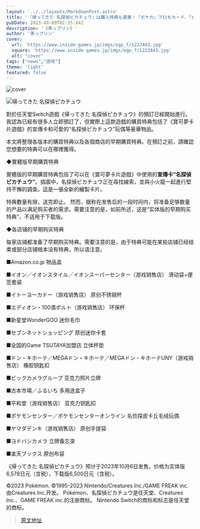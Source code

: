 ```yaml
---
layout: '../../layouts/MarkdownPost.astro'
title: '『帰ってきた 名探偵ピカチュウ』は購入特典も豪華！『ポケカ』プロモカード、「ピカチュウ」フィギュアなど全16種まとめ'
pubDate: 2023-08-09T02:15:04Z
description: '《茶っプリン》'
author: '茶っプリン'
cover:
  url: 'https://www.inside-games.jp/imgs/ogp_f/1222443.jpg'
  square: 'https://www.inside-games.jp/imgs/ogp_f/1222443.jpg'
  alt: "cover"
tags: ["news","游戏"]
theme: 'light'
featured: false
---
```


![cover](https://www.inside-games.jp/imgs/ogp_f/1222443.jpg)

![帰ってきた 名探偵ピカチュウ](https://www.inside-games.jp/imgs/zoom/1222433.jpg)

對於任天堂Switch遊戲《帰ってきた 名探偵ピカチュウ》的預訂已經開始進行。我認為已經有很多人立即預訂了，但實際上這款遊戲的購買特典包括了《寶可夢卡片遊戲》的宣傳卡和可愛的“名探偵ピカチュウ”玩偶等豪華物品。

本文將整理各版本的購買特典以及各個商店的早期購買特典。在預訂之前，請確認您想要的特典可以在哪裡獲得。

◆實體版早期購買特典

實體版的早期購買特典包括了可以在《寶可夢卡片遊戲》中使用的<b>宣傳卡“名探偵ピカチュウ”</b>。插圖中，名探偵ピカチュウ正在尋找線索，並與小火龍一起進行堅持不懈的調查。這是一張全新的繪製卡片。

特典數量有限，送完即止。
然而，据称在发售后的一段时间内，将准备足够数量的产品以满足购买者的需求。需要注意的是，如前所述，这是“实体版的早期购买特典”，不适用于下载版。

◆各店铺的早期购买特典

每家店铺都准备了早期购买特典。需要注意的是，由于特典可能在某些店铺已经结束或部分店铺根本没有特典，所以请注意。

■Amazon.co.jp
物品盒

■イオン／イオンスタイル／イオンスーパーセンター（游戏销售店）
滑动袋+便签套装

■イトーヨーカドー（游戏销售店）
原创不锈钢杯

■エディオン・100満ボルト（游戏销售店）
环保杯

■新星堂WonderGOO
迷你毛巾

■セブンネットショッピング
原创迷你卡套

■全国的Game TSUTAYA加盟店
立体杯垫

■ドン・キホーテ／MEGAドン・キホーテ／MEGAドン・キホーテUNY（游戏销售店）
橡胶钥匙扣

■ビックカメラグループ
亚克力照片立牌

■古本市場／ふるいち
多用途盒子

■平和堂（游戏销售店）
亚克力钥匙扣

■ポケモンセンター／ポケモンセンターオンライン
名侦探皮卡丘毛绒玩偶

■ヤマダデンキ（游戏销售店）
原创手提袋

■ヨドバシカメラ
立牌备忘录

■楽天ブックス
原创布袋

《帰ってきた 名探偵ピカチュウ》预计于2023年10月6日发售。价格为实体版6,578日元（含税），下载版6,500日元（含税）。

©2023 Pokémon.
©1995-2023 Nintendo/Creatures Inc./GAME FREAK inc. 由Creatures Inc.开发。
Pokémon、名探偵ピカチュウ是任天堂、Creatures Inc.、GAME FREAK inc.的注册商标。
Nintendo Switch的商标和标志是任天堂的商标。

>[原文地址](https://www.inside-games.jp/article/2023/08/09/147736.html)  